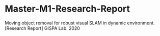 # Master-M1-Research-Report
Moving object removal for robust visual SLAM in dynamic environment. [Research Report] GISPA Lab. 2020

